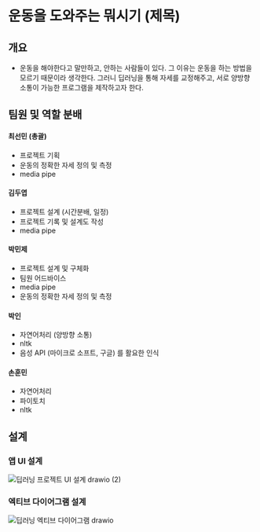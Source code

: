 #  운동을 도와주는 뭐시기 (제목)


## 개요 
- 운동을 해야한다고 말만하고, 안하는 사람들이 있다. 그 이유는 운동을 하는 방법을 모르기 때문이라 생각한다. 그러니 딥러닝을 통해 자세를 교정해주고, 서로 양방향 소통이 가능한 프로그램을 제작하고자 한다.



## 팀원 및 역할 분배
#### 최선민 (총괄)
- 프로젝트 기획
- 운동의 정확한 자세 정의 및 측정 
- media pipe 

#### 김두엽
- 프로젝트 설계 (시간분배, 일정)
- 프로젝트 기록 및 설계도 작성
- media pipe 

#### 박민제
- 프로젝트 설계 및 구체화 
- 팀원 어드바이스
- media pipe
- 운동의 정확한 자세 정의 및 측정 

#### 박인
- 자연어처리 (양방향 소통)
- nltk
- 음성 API (마이크로 소프트, 구글) 를 활요한 인식


#### 손훈민
- 자연어처리
- 파이토치
- nltk


## 설계
### 앱 UI 설계
![딥러닝 프로젝트 UI 설계 drawio (2)](https://user-images.githubusercontent.com/110883172/212559353-b19d15be-90f5-467c-a2ae-cbf922123681.png)




### 엑티브 다이어그램 설계
![딥러닝 엑티브 다이어그램 drawio](https://user-images.githubusercontent.com/110883172/212559254-01634984-5afd-48db-8089-0f952368824b.png)



